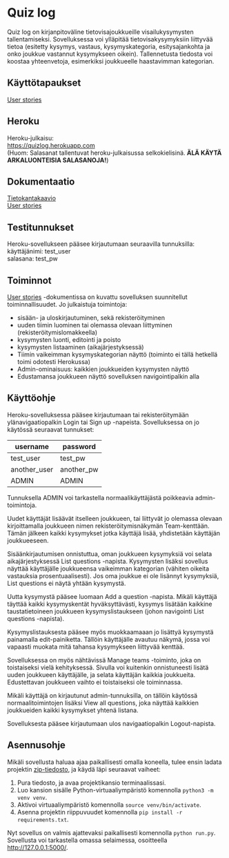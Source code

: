 # Quiz log

Quiz log on kirjanpitoväline tietovisajoukkueille visailukysymysten tallentamiseksi. Sovelluksessa voi ylläpitää tietovisakysymyksiin liittyvää tietoa (esitetty kysymys, vastaus, kysymyskategoria, esitysajankohta ja onko joukkue vastannut kysymykseen oikein). Tallennetusta tiedosta voi koostaa yhteenvetoja, esimerkiksi joukkueelle haastavimman kategorian.  

## Käyttötapaukset
[User stories](/documentation/userstories.md)

## Heroku
Heroku-julkaisu:  
https://quizlog.herokuapp.com  
(Huom: Salasanat tallentuvat heroku-julkaisussa selkokielisinä. **ÄLÄ KÄYTÄ ARKALUONTEISIA SALASANOJA!**)  

## Dokumentaatio
[Tietokantakaavio](/documentation/uml-chart.png)  
[User stories](/documentation/userstories.md)

## Testitunnukset
Heroku-sovellukseen pääsee kirjautumaan seuraavilla tunnuksilla:  
käyttäjänimi: test_user  
salasana: test_pw  

## Toiminnot
[User stories](/documentation/userstories.md) -dokumentissa on kuvattu sovelluksen suunnitellut toiminnallisuudet. Jo julkaistuja toimintoja:  
- sisään- ja uloskirjautuminen, sekä rekisteröityminen
- uuden tiimin luominen tai olemassa olevaan liittyminen (rekisteröitymislomakkeella)
- kysymysten luonti, editointi ja poisto
- kysymysten listaaminen (aikajärjestyksessä)
- Tiimin vaikeimman kysymyskategorian näyttö (toiminto ei tällä hetkellä toimi odotesti Herokussa)
- Admin-ominaisuus: kaikkien joukkueiden kysymysten näyttö
- Edustamansa joukkueen näyttö sovelluksen navigointipalkin alla

## Käyttöohje
Heroku-sovelluksessa pääsee kirjautumaan tai rekisteröitymään ylänavigaatiopalkin Login tai Sign up -napeista. Sovelluksessa on jo käytössä seuraavat tunnukset:  

| username | password |
| --- | --- |
| test_user | test_pw |
| another_user | another_pw |
| ADMIN | ADMIN |  

Tunnuksella ADMIN voi tarkastella normaalikäyttäjästä poikkeavia admin-toimintoja.

Uudet käyttäjät lisäävät itselleen joukkueen, tai liittyvät jo olemassa olevaan kirjoittamalla joukkueen nimen rekisteröitymisnäkymän Team-kenttään. Tämän jälkeen kaikki kysymykset jotka käyttäjä lisää, yhdistetään käyttäjän joukkueeseen.

Sisäänkirjautumisen onnistuttua, oman joukkueen kysymyksiä voi selata aikajärjestyksessä List questions -napista. Kysymysten lisäksi sovellus näyttää käyttäjälle joukkueensa vaikeimman kategorian (vähiten oikeita vastauksia prosentuaalisesti). Jos oma joukkue ei ole lisännyt kysymyksiä, List questions ei näytä yhtään kysymystä.  

Uutta kysymystä pääsee luomaan Add a question -napista. Mikäli käyttäjä täyttää kaikki kysymyskentät hyväksyttävästi, kysymys lisätään kaikkine taustatietoineen joukkueen kysymyslistaukseen (johon navigointi List questions -napista).

Kysymyslistauksesta pääsee myös muokkaamaaan jo lisättyä kysymystä painamalla edit-painiketta. Tällöin käyttäjälle avautuu näkymä, jossa voi vapaasti muokata mitä tahansa kysymykseen liittyvää kenttää.

Sovelluksessa on myös nähtävissä Manage teams -toiminto, joka on toistaiseksi vielä kehityksessä. Sivulla voi kuitenkin onnistuneesti lisätä uuden joukkueen käyttäjälle, ja selata käyttäjän kaikkia joukkueita. Edustettavan joukkueen vaihto ei toistaiseksi ole toiminnassa. 

Mikäli käyttäjä on kirjautunut admin-tunnuksilla, on tällöin käytössä normaalitoimintojen lisäksi View all questions, joka näyttää kaikkien joukkueiden kaikki kysymykset yhtenä listana.  

Sovelluksesta pääsee kirjautumaan ulos navigaatiopalkin Logout-napista.

## Asennusohje
Mikäli sovellusta haluaa ajaa paikallisesti omalla koneella, tulee ensin ladata projektin [zip-tiedosto](https://github.com/lauripalonen/tietovisatietokanta/archive/master.zip), ja käydä läpi seuraavat vaiheet:  
1. Pura tiedosto, ja avaa projektikansio terminaalissasi.  
2. Luo kansion sisälle Python-virtuaaliympäristö komennolla ```python3 -m venv venv```.  
3. Aktivoi virtuaaliympäristö komennolla ```source venv/bin/activate```.  
4. Asenna projektin riippuvuudet komennolla ```pip install -r requirements.txt```.  

Nyt sovellus on valmis ajattevaksi paikallisesti komennolla ```python run.py```. Sovellusta voi tarkastella omassa selaimessa, osoitteella http://127.0.0.1:5000/.


